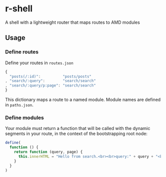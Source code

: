 # r-shell

A shell with a lightweight router that maps routes to AMD modules

## Usage

### Define routes

Define your routes in `routes.json`

```javascript
{
  "posts(/:id)":          "posts/posts"
, "search/:query":        "search/search"
, "search/:query/p:page": "search/search" 
}
```

This dictionary maps a route to a named module. Module names are defined in `paths.json`.

### Define modules

Your module must return a function that will be called with the dynamic segments in your route, in the context of the bootstrapping root node:

```javascript
define(
  function () {
    return function (query, page) {
      this.innerHTML = "Hello from search.<br><br>query:" + query + "<br>page:" + page
    } 
  } 
)
```